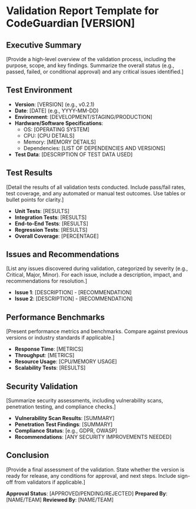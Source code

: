 # Validation Report Template for CodeGuardian [VERSION]

## Executive Summary
[Provide a high-level overview of the validation process, including the purpose, scope, and key findings. Summarize the overall status (e.g., passed, failed, or conditional approval) and any critical issues identified.]

## Test Environment
- **Version**: [VERSION] (e.g., v0.2.1)
- **Date**: [DATE] (e.g., YYYY-MM-DD)
- **Environment**: [DEVELOPMENT/STAGING/PRODUCTION]
- **Hardware/Software Specifications**:
  - OS: [OPERATING SYSTEM]
  - CPU: [CPU DETAILS]
  - Memory: [MEMORY DETAILS]
  - Dependencies: [LIST OF DEPENDENCIES AND VERSIONS]
- **Test Data**: [DESCRIPTION OF TEST DATA USED]

## Test Results
[Detail the results of all validation tests conducted. Include pass/fail rates, test coverage, and any automated or manual test outcomes. Use tables or bullet points for clarity.]

- **Unit Tests**: [RESULTS]
- **Integration Tests**: [RESULTS]
- **End-to-End Tests**: [RESULTS]
- **Regression Tests**: [RESULTS]
- **Overall Coverage**: [PERCENTAGE]

## Issues and Recommendations
[List any issues discovered during validation, categorized by severity (e.g., Critical, Major, Minor). For each issue, include a description, impact, and recommendations for resolution.]

- **Issue 1**: [DESCRIPTION] - [RECOMMENDATION]
- **Issue 2**: [DESCRIPTION] - [RECOMMENDATION]

## Performance Benchmarks
[Present performance metrics and benchmarks. Compare against previous versions or industry standards if applicable.]

- **Response Time**: [METRICS]
- **Throughput**: [METRICS]
- **Resource Usage**: [CPU/MEMORY USAGE]
- **Scalability Tests**: [RESULTS]

## Security Validation
[Summarize security assessments, including vulnerability scans, penetration testing, and compliance checks.]

- **Vulnerability Scan Results**: [SUMMARY]
- **Penetration Test Findings**: [SUMMARY]
- **Compliance Status**: [e.g., GDPR, OWASP]
- **Recommendations**: [ANY SECURITY IMPROVEMENTS NEEDED]

## Conclusion
[Provide a final assessment of the validation. State whether the version is ready for release, any conditions for approval, and next steps. Include sign-off from validators if applicable.]

**Approval Status**: [APPROVED/PENDING/REJECTED]
**Prepared By**: [NAME/TEAM]
**Reviewed By**: [NAME/TEAM]

